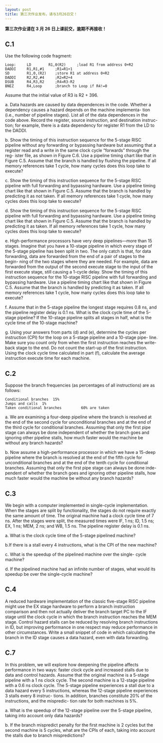 ```yaml
---
layout: post
title: 第三次作业发布，请与3月26日交！
---
```



**第三次作业请在 3 月 26 日上课前交，逾期不再接收！**

## C.1

Use the following code fragment:

	Loop:     LD        R1,0(R2)     ;load R1 from address 0+R2
	DADDI     R1,R1,#1     ;R1=R1+1
	SD        R1,0,(R2)    ;store R1 at address 0+R2
	DADDI     R2,R2,#4     ;R2=R2+4
	DSUB      R4,R3,R2     ;R4=R3-R2
	BNEZ      R4,Loop      ;branch to Loop if R4!=0
  
Assume that the initial value of R3 is R2 + 396.

a. Data  hazards  are  caused  by  data  dependences  in  the  code.
Whether a dependency causes a hazard depends on the machine implementa-
tion (i.e., number of pipeline stages). List all of the data dependences in the
code above. Record the register, source instruction, and destination instruc-
tion; for example, there is a data dependency for register R1 from the LD to
the DADDI.

b. Show the timing of this instruction sequence for the 5-stage RISC
pipeline without any forwarding or bypassing hardware but assuming that a
register read and a write in the same clock cycle “forwards” through the reg-
ister file, as shown in Figure C.6. Use a pipeline timing chart like that in Figure  C.5.
Assume  that  the  branch  is  handled  by  flushing  the  pipeline.  If  all
memory references take 1 cycle, how many cycles does this loop take to execute?

c. Show the timing of this instruction sequence for the 5-stage RISC
pipeline with full forwarding and bypassing hardware. Use a pipeline timing
chart  like that  shown in  Figure  C.5.  Assume  that the branch is handled  by
predicting it as not taken. If all memory references take 1 cycle, how many
cycles does this loop take to execute?

d. Show the timing of this instruction sequence for the 5-stage RISC
pipeline with full forwarding and bypassing hardware. Use a pipeline timing
chart  like that  shown in  Figure  C.5.  Assume  that the branch is handled  by
predicting it as taken. If all memory references take 1 cycle, how many cycles
does this loop take to execute?

e. High-performance  processors  have  very  deep  pipelines—more
than 15 stages. Imagine that you have a 10-stage pipeline in which every stage
of the 5-stage pipeline has been split in two. The only catch is that, for data
forwarding, data are forwarded from the end of a pair of stages to the begin-
ning of the two stages where they are needed. For example, data are forwarded
from the output of the second execute stage to the input of the first execute
stage,  still  causing  a  1-cycle  delay.  Show  the  timing  of  this  instruction
sequence for the 10-stage RISC pipeline with full forwarding and bypassing
hardware. Use a pipeline timing chart like that shown in Figure C.5. Assume
that the branch is handled by predicting it as taken. If all memory references
take 1 cycle, how many cycles does this loop take to execute?

f. Assume that in the 5-stage pipeline the longest stage requires 0.8
ns, and the pipeline register delay is 0.1 ns. What is the clock cycle time of
the 5-stage pipeline? If the 10-stage pipeline splits all stages in half, what is
the cycle time of the 10-stage machine?

g. Using your answers from parts (d) and (e), determine the cycles
per instruction (CPI) for the loop on a 5-stage pipeline and a 10-stage pipe-
line. Make sure you count only from when the first instruction reaches the
write-back stage to the end. Do not count the start-up of the first instruction.
Using  the  clock  cycle  time  calculated  in  part  (f),  calculate  the  average
instruction execute time for each machine.


## C.2 

Suppose the branch frequencies (as percentages of all instructions)
are as follows:

	Conditional branches  15%
	Jumps and calls  1%
	Taken conditional branches         60% are taken

a. We  are  examining  a  four-deep  pipeline  where  the  branch  is
resolved at the end of the second cycle for unconditional branches and at the
end of the third cycle for conditional branches. Assuming that only the first
pipe stage can always be done independent of whether the branch goes and
ignoring other pipeline stalls, how much faster would the machine be without
any branch hazards?

b. Now assume a high-performance processor in which we have a
15-deep pipeline where the branch is resolved at the end of the fifth cycle for
unconditional  branches  and  at  the  end  of  the  tenth  cycle  for  conditional
branches. Assuming that only the first pipe stage can always be done inde-
pendent of whether the branch goes and ignoring other pipeline stalls, how
much faster would the machine be without any branch hazards?


## C.3 

We  begin  with  a  computer  implemented  in  single-cycle
implementation.  When  the  stages  are  split  by  functionality,  the  stages  do  not
require exactly the same amount of time. The original machine had a clock cycle
time of 7 ns. After the stages were split, the measured times were IF, 1 ns; ID, 1.5
ns; EX, 1 ns; MEM, 2 ns; and WB, 1.5 ns. The pipeline register delay is 0.1 ns.

a. What is the clock cycle time of the 5-stage pipelined machine?

b.If there is a stall every 4 instructions, what is the CPI of the new
machine?

c. What  is  the  speedup  of  the  pipelined  machine  over  the  single-
cycle machine?

d. If the pipelined machine had an infinite number of stages, what
would its speedup be over the single-cycle machine?



## C.4 

A  reduced  hardware  implementation  of  the  classic  five-stage
RISC pipeline might use the EX stage hardware to perform a branch instruction
comparison and then not actually deliver the branch target PC to the IF stage until
the clock cycle in which the branch instruction reaches the MEM stage. Control
hazard stalls can be reduced by resolving branch instructions in ID, but improving 
performance in one respect may reduce performance in other circumstances.
Write  a  small  snippet  of  code  in  which  calculating  the  branch  in  the  ID  stage
causes a data hazard, even with data forwarding.


## C.7

In  this  problem,  we  will  explore  how  deepening  the  pipeline
affects performance in two ways: faster clock cycle and increased stalls due to
data and control hazards. Assume that the original machine is a 5-stage pipeline
with a 1 ns clock cycle. The second machine is a 12-stage pipeline with a 0.6 ns
clock cycle. The 5-stage pipeline experiences a stall due to a data hazard every 5
instructions, whereas the 12-stage pipeline experiences 3 stalls every 8 instruc-
tions. In addition, branches constitute 20% of the instructions, and the mispredic-
tion rate for both machines is 5%.

a. What  is  the  speedup  of  the  12-stage  pipeline  over  the  5-stage
pipeline, taking into account only data hazards?

b. If the branch mispredict penalty for the first machine is 2 cycles
but the second machine is 5 cycles, what are the CPIs of each, taking into
account the stalls due to branch mispredictions?

